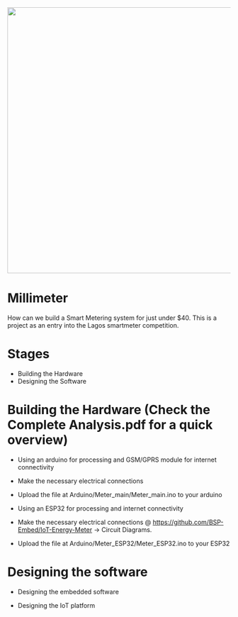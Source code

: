 
<img src="https://user-images.githubusercontent.com/44223263/130352812-ece3ffd4-809a-41cb-a6ee-8c2e8ebe4fc0.jpeg" width="600" height="600">

# Millimeter

How can we build a Smart Metering system for just under $40. This is a project as an entry into the Lagos smartmeter competition.

# Stages

- Building the Hardware
- Designing the Software

# Building the Hardware (Check the Complete Analysis.pdf for a quick overview)



- Using an arduino for processing and GSM/GPRS module for internet connectivity

 - Make the necessary electrical connections
 - Upload the file at Arduino/Meter_main/Meter_main.ino to your arduino
 
- Using an ESP32 for processing and internet connectivity 
 - Make the necessary electrical connections @ https://github.com/BSP-Embed/IoT-Energy-Meter -> Circuit Diagrams.
 - Upload the file at Arduino/Meter_ESP32/Meter_ESP32.ino to your ESP32 



# Designing the software
  
- Designing the embedded software

- Designing the IoT platform  
